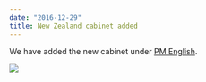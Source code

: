 ```yaml
---
date: "2016-12-29"
title: New Zealand cabinet added
---
```


We have added the new cabinet under [PM English](http://www.parlgov.org/explore/nzl/cabinet/2016-12-12/).

![](/images/parliament-european-union.jpg)
